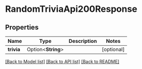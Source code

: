 # RandomTriviaApi200Response

## Properties

Name | Type | Description | Notes
------------ | ------------- | ------------- | -------------
**trivia** | Option<**String**> |  | [optional]

[[Back to Model list]](../README.md#documentation-for-models) [[Back to API list]](../README.md#documentation-for-api-endpoints) [[Back to README]](../README.md)


